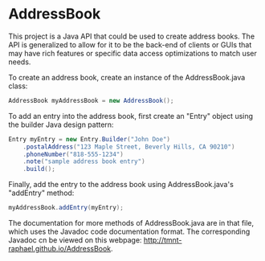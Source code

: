 # AddressBook
This project is a Java API that could be used to create address books. The API is generalized to allow for it to be the back-end of clients or GUIs that may have rich features or specific data access optimizations to match user needs.

To create an address book, create an instance of the AddressBook.java class:

```java
AddressBook myAddressBook = new AddressBook();
```

To add an entry into the address book, first create an "Entry" object using the builder Java design pattern:

```java
Entry myEntry = new Entry.Builder("John Doe")
    .postalAddress("123 Maple Street, Beverly Hills, CA 90210")
    .phoneNumber("818-555-1234")
    .note("sample address book entry")
    .build();
```

Finally, add the entry to the address book using AddressBook.java's "addEntry" method:

```java
myAddressBook.addEntry(myEntry);
```

The documentation for more methods of AddressBook.java are in that file, which uses the Javadoc code documentation format. The corresponding Javadoc cn be viewed on this webpage: http://tmnt-raphael.github.io/AddressBook.
